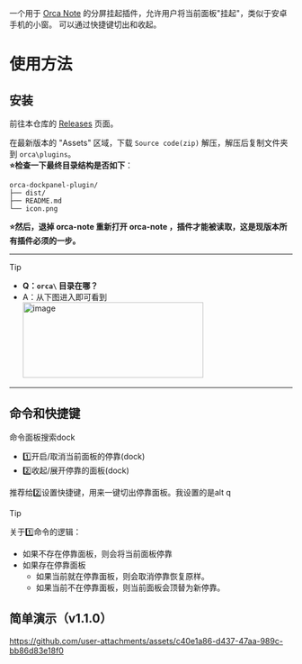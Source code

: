 一个用于 [Orca Note](https://github.com/sethyuan/orca-note) 的分屏挂起插件，允许用户将当前面板"挂起"，类似于安卓手机的小窗。
可以通过快捷键切出和收起。

# 使用方法

## 安装

前往本仓库的 [Releases](https://github.com/cordinGH/orca-dockpanel-plugin/releases) 页面。

在最新版本的 "Assets" 区域，下载 `Source code(zip)` 解压，解压后复制文件夹到 `orca\plugins`。  
**⭐️检查一下最终目录结构是否如下**：


```
orca-dockpanel-plugin/
├── dist/
├── README.md
└── icon.png
```


**⭐️然后，退掉 orca-note 重新打开 orca-note ，插件才能被读取，这是现版本所有插件必须的一步。**

---

> [!TIP]  
> - **Q：`orca\` 目录在哪？**  
> - A：从下图进入即可看到  
>   <img width="321" height="134" alt="image" src="https://github.com/user-attachments/assets/50cf1e64-f628-42cb-8e77-82ae4083999b" />


---

## 命令和快捷键

命令面板搜索dock
- 1️⃣开启/取消当前面板的停靠(dock)
- 2️⃣收起/展开停靠的面板(dock)

推荐给2️⃣设置快捷键，用来一键切出停靠面板。我设置的是alt q

> [!TIP] 
> 关于1️⃣命令的逻辑：
> - 如果不存在停靠面板，则会将当前面板停靠
> - 如果存在停靠面板
>     - 如果当前就在停靠面板，则会取消停靠恢复原样。
>     - 如果当前不在停靠面板，则当前面板会顶替为新停靠。

## 简单演示（v1.1.0）

https://github.com/user-attachments/assets/c40e1a86-d437-47aa-989c-bb86d83e18f0


